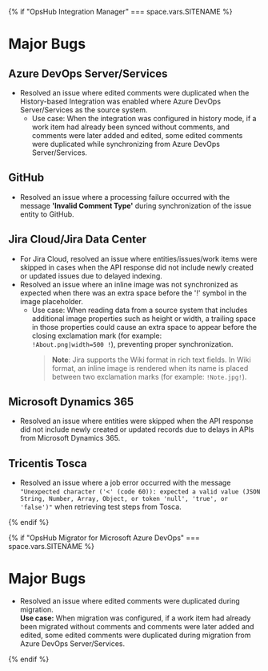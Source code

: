 {% if "OpsHub Integration Manager" === space.vars.SITENAME %}  

# Major Bugs

## Azure DevOps Server/Services
* Resolved an issue where edited comments were duplicated when the History-based Integration was enabled where Azure DevOps Server/Services as the source system.  
    * Use case: When the integration was configured in history mode, if a work item had already been synced without comments, and comments were later added and edited, some edited comments were duplicated while synchronizing from Azure DevOps Server/Services.

## GitHub
* Resolved an issue where a processing failure occurred with the message **'Invalid Comment Type'** during synchronization of the issue entity to GitHub.

## Jira Cloud/Jira Data Center
* For Jira Cloud, resolved an issue where entities/issues/work items were skipped in cases when the API response did not include newly created or updated issues due to delayed indexing.
* Resolved an issue where an inline image was not synchronized as expected when there was an extra space before the '!' symbol in the image placeholder.  
  * Use case: When reading data from a source system that includes additional image properties such as height or width, a trailing space in those properties could cause an extra space to appear before the closing exclamation mark (for example:  
`!About.png|width=500 !`), preventing proper synchronization.  
    > **Note**: Jira supports the Wiki format in rich text fields. In Wiki format, an inline image is rendered when its name is placed between two exclamation marks (for example: `!Note.jpg!`).

## Microsoft Dynamics 365
* Resolved an issue where entities were skipped when the API response did not include newly created or updated records due to delays in APIs from Microsoft Dynamics 365.

## Tricentis Tosca
* Resolved an issue where a job error occurred with the message `"Unexpected character ('<' (code 60)): expected a valid value (JSON String, Number, Array, Object, or token 'null', 'true', or 'false')"` when retrieving test steps from Tosca.


{% endif %}  

{% if "OpsHub Migrator for Microsoft Azure DevOps" === space.vars.SITENAME %}  

# Major Bugs

* Resolved an issue where edited comments were duplicated during migration.  
**Use case:** When migration was configured, if a work item had already been migrated without comments and comments were later added and edited, some edited comments were duplicated during migration from Azure DevOps Server/Services.

{% endif %}  
